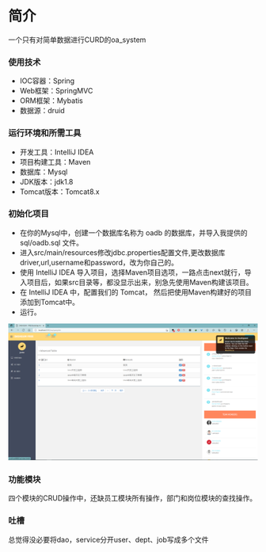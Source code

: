 # 简介
一个只有对简单数据进行CURD的oa_system

### 使用技术
- IOC容器：Spring
- Web框架：SpringMVC
- ORM框架：Mybatis
- 数据源：druid

### 运行环境和所需工具       
- 开发工具：IntelliJ IDEA
- 项目构建工具：Maven
- 数据库：Mysql
- JDK版本：jdk1.8
- Tomcat版本：Tomcat8.x

### 初始化项目

- 在你的Mysql中，创建一个数据库名称为 oadb 的数据库，并导入我提供的 sql/oadb.sql 文件。
- 进入src/main/resources修改jdbc.properties配置文件,更改数据库driver,url,username和password，改为你自己的。
- 使用 IntelliJ IDEA 导入项目，选择Maven项目选项，一路点击next就行，导入项目后，如果src目录等，都没显示出来，别急先使用Maven构建该项目。
- 在 IntelliJ IDEA 中，配置我们的 Tomcat， 然后把使用Maven构建好的项目添加到Tomcat中。
- 运行。

![img.png](img.png)


### 功能模块

四个模块的CRUD操作中，还缺员工模块所有操作，部门和岗位模块的查找操作。


### 吐槽
总觉得没必要将dao，service分开user、dept、job写成多个文件